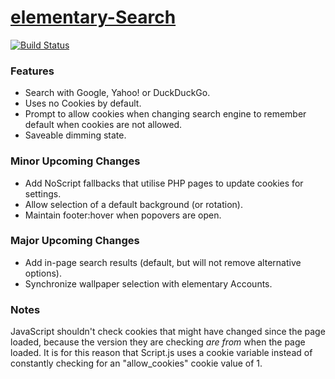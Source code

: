 [elementary-Search](http://labs.eustasy.org/elementary-Search/)
================

[![Build Status](https://travis-ci.org/eustasy/elementary-Search.svg?branch=master)](https://travis-ci.org/eustasy/elementary-Search)

### Features
- Search with Google, Yahoo! or DuckDuckGo.
- Uses no Cookies by default.
- Prompt to allow cookies when changing search engine to remember default when cookies are not allowed.
- Saveable dimming state.

### Minor Upcoming Changes
- Add NoScript fallbacks that utilise PHP pages to update cookies for settings.
- Allow selection of a default background (or rotation).
- Maintain footer:hover when popovers are open.

### Major Upcoming Changes
- Add in-page search results (default, but will not remove alternative options).
- Synchronize wallpaper selection with elementary Accounts.

### Notes
JavaScript shouldn't check cookies that might have changed since the page loaded, because the version they are checking _are from_ when the page loaded. It is for this reason that Script.js uses a cookie variable instead of constantly checking for an "allow_cookies" cookie value of 1.
